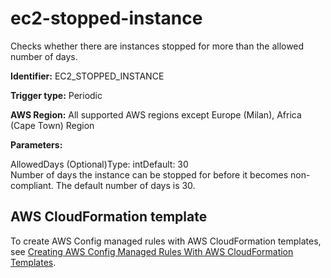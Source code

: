 # ec2\-stopped\-instance<a name="ec2-stopped-instance"></a>

Checks whether there are instances stopped for more than the allowed number of days\. 

**Identifier:** EC2\_STOPPED\_INSTANCE

**Trigger type:** Periodic

**AWS Region:** All supported AWS regions except Europe \(Milan\), Africa \(Cape Town\) Region

**Parameters:**

AllowedDays \(Optional\)Type: intDefault: 30  
Number of days the instance can be stopped for before it becomes non\-compliant\. The default number of days is 30\.

## AWS CloudFormation template<a name="w24aac11c29c17b7d135c15"></a>

To create AWS Config managed rules with AWS CloudFormation templates, see [Creating AWS Config Managed Rules With AWS CloudFormation Templates](aws-config-managed-rules-cloudformation-templates.md)\.